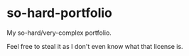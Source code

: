 # so-hard-portfolio
My so-hard/very-complex portfolio.

Feel free to steal it as I don't even know what that license is.
